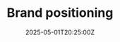 ---
title: Brand positioning
linkTitle: Brand positioning
date: '2025-05-01T20:25:00Z'
weight: 1
description: Brand positioning aims to make a brand the top choice for consumers by
  emphasizing its unique attributes and values. A brand positioning statement should
  identify the target market, customer problems, solutions, unique selling propositions,
  and competitive advantages to effectively market products or services.
draft: false
ref: brand-positioning
---